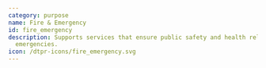 ```yaml
---
category: purpose
name: Fire & Emergency
id: fire_emergency
description: Supports services that ensure public safety and health related to
  emergencies.
icon: /dtpr-icons/fire_emergency.svg
---
```

